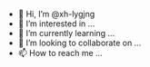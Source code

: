 - 👋 Hi, I’m @xh-lygjng
- 👀 I’m interested in ...
- 🌱 I’m currently learning ...
- 💞️ I’m looking to collaborate on ...
- 📫 How to reach me ...

<!---
xh-lygjng/xh-lygjng is a ✨ special ✨ repository because its `README.md` (this file) appears on your GitHub profile.
You can click the Preview link to take a look at your changes.
--->
